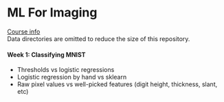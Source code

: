 # ML For Imaging

[Course info](https://www.imperial.ac.uk/computing/current-students/courses/70014/) <br />
Data directories are omitted to reduce the size of this repository.

#### Week 1: Classifying MNIST
- Thresholds vs logistic regressions
- Logistic regression by hand vs sklearn
- Raw pixel values vs well-picked features (digit height, thickness, slant, etc)

